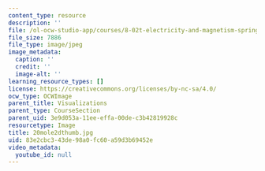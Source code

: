 ```yaml
---
content_type: resource
description: ''
file: /ol-ocw-studio-app/courses/8-02t-electricity-and-magnetism-spring-2005/83e2cbc343de98a0fc60a59d3b69452e_20mole2dthumb.jpg
file_size: 7886
file_type: image/jpeg
image_metadata:
  caption: ''
  credit: ''
  image-alt: ''
learning_resource_types: []
license: https://creativecommons.org/licenses/by-nc-sa/4.0/
ocw_type: OCWImage
parent_title: Visualizations
parent_type: CourseSection
parent_uid: 3e9d053a-11ee-effa-00de-c3b42819928c
resourcetype: Image
title: 20mole2dthumb.jpg
uid: 83e2cbc3-43de-98a0-fc60-a59d3b69452e
video_metadata:
  youtube_id: null
---
```


